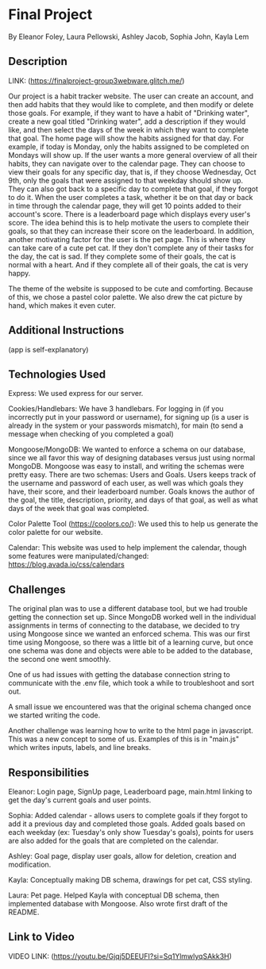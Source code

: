 # Final Project
By Eleanor Foley, Laura Pellowski, Ashley Jacob, Sophia John, Kayla Lem

## Description
LINK: (https://finalproject-group3webware.glitch.me/)

Our project is a habit tracker website. The user can create an account, and then add habits that they would like to complete, and then modify or delete those goals. For example, if they want to have a habit of "Drinking water", create a new goal titled "Drinking water", add a description if they would like, and then select the days of the week in which they want to complete that goal. The home page will show the habits assigned for that day. For example, if today is Monday, only the habits assigned to be completed on Mondays will show up. If the user wants a more general overview of all their habits, they can navigate over to the calendar page. They can choose to view their goals for any specific day, that is, if they choose Wednesday, Oct 9th, only the goals that were assigned to that weekday should show up. They can also got back to a specific day to complete that goal, if they forgot to do it. When the user completes a task, whether it be on that day or back in time through the calendar page, they will get 10 points added to their account's score. There is a leaderboard page which displays every user's score. The idea behind this is to help motivate the users to complete their goals, so that they can increase their score on the leaderboard. In addition, another motivating factor for the user is the pet page. This is where they can take care of a cute pet cat. If they don't complete any of their tasks for the day, the cat is sad. If they complete some of their goals, the cat is normal with a heart. And if they complete all of their goals, the cat is very happy.

The theme of the website is supposed to be cute and comforting. Because of this, we chose a pastel color palette. We also drew the cat picture by hand, which makes it even cuter.


## Additional Instructions
(app is self-explanatory)

## Technologies Used
Express: We used express for our server.

Cookies/Handlebars: We have 3 handlebars. For logging in (if you incorrectly put in your password or username), for signing up (is a user is already in the system or your passwords mismatch), for main (to send a message when checking of you completed a goal)

Mongoose/MongoDB: We wanted to enforce a schema on our database, since we all favor this way of designing databases versus just using normal MongoDB. Mongoose was easy to install, and writing the schemas were pretty easy. There are two schemas: Users and Goals. Users keeps track of the username and password of each user, as well was which goals they have, their score, and their leaderboard number. Goals knows the author of the goal, the title, description, priority, and days of that goal, as well as what days of the week that goal was completed.

Color Palette Tool (https://coolors.co/): We used this to help us generate the color palette for our website.

Calendar: This website was used to help implement the calendar, though some features were manipulated/changed: https://blog.avada.io/css/calendars

## Challenges
The original plan was to use a different database tool, but we had trouble getting the connection set up. Since MongoDB worked well in the individual assignments in terms of connecting to the database, we decided to try using Mongoose since we wanted an enforced schema. This was our first time using Mongoose, so there was a little bit of a learning curve, but once one schema was done and objects were able to be added to the database, the second one went smoothly.

One of us had issues with getting the database connection string to communicate with the .env file, which took a while to troubleshoot and sort out.

A small issue we encountered was that the original schema changed once we started writing the code. 

Another challenge was learning how to write to the html page in javascript. This was a new concept to some of us. Examples of this is in "main.js" which writes inputs, labels, and line breaks.

## Responsibilities
Eleanor: Login page, SignUp page, Leaderboard page, main.html linking to get the day's current goals and user points.

Sophia: Added calendar - allows users to complete goals if they forgot to add it a previous day and completed those goals. Added goals based on each weekday (ex: Tuesday's only show Tuesday's goals), points for users are also added for the goals that are completed on the calendar.

Ashley: Goal page, display user goals, allow for deletion, creation and modification.

Kayla: Conceptually making DB schema, drawings for pet cat, CSS styling.

Laura: Pet page. Helped Kayla with conceptual DB schema, then implemented database with Mongoose. Also wrote first draft of the README.

## Link to Video
VIDEO LINK: (https://youtu.be/Gjqj5DEEUFI?si=Sq1YlmwlyqSAkk3H) 

